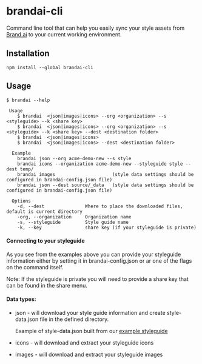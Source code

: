 # brandai-cli

Command line tool that can help you easily sync your style assets from [Brand.ai](https://brand.ai) to 
your current working environment.

## Installation
```
npm install --global brandai-cli
```

## Usage
```
$ brandai --help

 Usage
    $ brandai  <json|images|icons> --org <organization> --s <styleguide> --k <share key>
    $ brandai  <json|images|icons> --org <organization> --s <styleguide> --k <share key> --dest <destination folder>
    $ brandai  <json|images|icons>
    $ brandai  <json|images|icons> --dest <destination folder>

  Example
    brandai json --org acme-demo-new --s style
    brandai icons --organization acme-demo-new --styleguide style --dest temp/
    brandai images                     (style data settings should be configured in brandai-config.json file)
    brandai json --dest source/_data   (style data settings should be configured in brandai-config.json file)

  Options
    -d, --dest               Where to place the downloaded files, default is current directory
    -org, --organization     Organization name
    -s, --styleguide         Style guide name
    -k, --key                share key (if your styleguide is private)
```

#### Connecting to your styleguide
As you see from the examples above you can provide your styleguide information either by setting it in brandai-config.json or ar one 
of the flags on the command itself.

Note: If the styleguide is private you will need to provide a share key that can be found in the share menu. 

#### Data types:
* json - will download your style guide information and create style-data.json file in the defined directory.
    
    Example of style-data.json built from our [example styleguide](https://brand.ai/acme-demo-new/style/applications/data-export/json)
* icons - will download and extract your styleguide icons
* images - will download and extract your styleguide images
